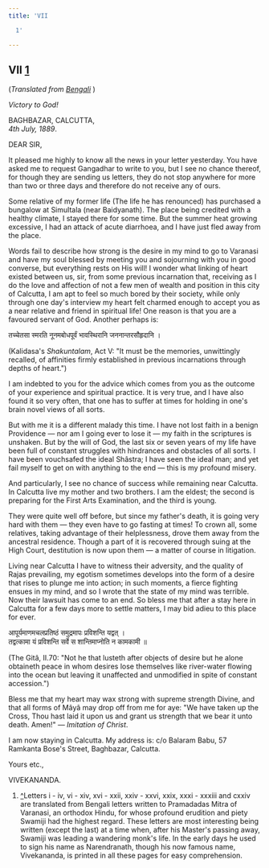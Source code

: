 ```yaml
---
title: 'VII

  1'

---
```





  

  


## VII [1](#fn1)

(*Translated from [Bengali](b6010e6007.pdf)* )

*Victory to God!*

BAGHBAZAR, CALCUTTA,  
*4th July, 1889*.

DEAR SIR,

It pleased me highly to know all the news in your letter yesterday. You
have asked me to request Gangadhar to write to you, but I see no chance
thereof, for though they are sending us letters, they do not stop
anywhere for more than two or three days and therefore do not receive
any of ours.

Some relative of my former life (The life he has renounced) has
purchased a bungalow at Simultala (near Baidyanath). The place being
credited with a healthy climate, I stayed there for some time. But the
summer heat growing excessive, I had an attack of acute diarrhoea, and I
have just fled away from the place.

Words fail to describe how strong is the desire in my mind to go to
Varanasi and have my soul blessed by meeting you and sojourning with you
in good converse, but everything rests on His will! I wonder what
linking of heart existed between us, sir, from some previous incarnation
that, receiving as I do the love and affection of not a few men of
wealth and position in this city of Calcutta, I am apt to feel so much
bored by their society, while only through one day's interview my heart
felt charmed enough to accept you as a near relative and friend in
spiritual life! One reason is that you are a favoured servant of God.
Another perhaps is:

तच्चेतसा स्मरति नूनमबोधपूर्वं भावस्थिरानि जननान्तरसौहृदानि ।

(Kalidasa's *Shakuntalam*, Act V: "It must be the memories, unwittingly
recalled, of affinities firmly established in previous incarnations
through depths of heart.")

I am indebted to you for the advice which comes from you as the outcome
of your experience and spiritual practice. It is very true, and I have
also found it so very often, that one has to suffer at times for holding
in one's brain novel views of all sorts.

But with me it is a different malady this time. I have not lost faith in
a benign Providence — nor am I going ever to lose it — my faith in the
scriptures is unshaken. But by the will of God, the last six or seven
years of my life have been full of constant struggles with hindrances
and obstacles of all sorts. I have been vouchsafed the ideal Shâstra; I
have seen the ideal man; and yet fail myself to get on with anything to
the end — this is my profound misery.

And particularly, I see no chance of success while remaining near
Calcutta. In Calcutta live my mother and two brothers. I am the eldest;
the second is preparing for the First Arts Examination, and the third is
young.

They were quite well off before, but since my father's death, it is
going very hard with them — they even have to go fasting at times! To
crown all, some relatives, taking advantage of their helplessness, drove
them away from the ancestral residence. Though a part of it is recovered
through suing at the High Court, destitution is now upon them — a matter
of course in litigation.

Living near Calcutta I have to witness their adversity, and the quality
of Rajas prevailing, my egotism sometimes develops into the form of a
desire that rises to plunge me into action; in such moments, a fierce
fighting ensues in my mind, and so I wrote that the state of my mind was
terrible. Now their lawsuit has come to an end. So bless me that after a
stay here in Calcutta for a few days more to settle matters, I may bid
adieu to this place for ever.

आपूर्यमाणमचलप्रतिष्ठं समुद्रमापः प्रविशन्ति यद्वत् ।  
तद्वत्कामा यं प्रविशन्ति सर्वे स शान्तिमाप्नोति न कामकामी ॥

(The Gitâ, II.70: "Not he that lusteth after objects of desire but he
alone obtaineth peace in whom desires lose themselves like river-water
flowing into the ocean but leaving it unaffected and unmodified in spite
of constant accession.")

Bless me that my heart may wax strong with supreme strength Divine, and
that all forms of Mâyâ may drop off from me for aye: "We have taken up
the Cross, Thou hast laid it upon us and grant us strength that we bear
it unto death. Amen!" — *Imitation of Christ*.

I am now staying in Calcutta. My address is: c/o Balaram Babu, 57
Ramkanta Bose's Street, Baghbazar, Calcutta. 

Yours etc.,

VIVEKANANDA.

1.  [^](#txt1)Letters i - iv, vi - xiv, xvi - xxii, xxiv - xxvi, xxix,
    xxxi - xxxiii and cxxiv are translated from Bengali letters written
    to Pramadadas Mitra of Varanasi, an orthodox Hindu, for whose
    profound erudition and piety Swamiji had the highest regard. These
    letters are most interesting being written (except the last) at a
    time when, after his Master's passing away, Swamiji was leading a
    wandering monk's life. In the early days he used to sign his name as
    Narendranath, though his now famous name, Vivekananda, is printed in
    all these pages for easy comprehension.


